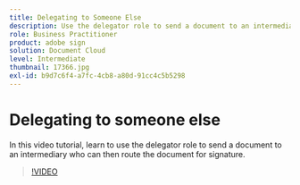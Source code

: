```yaml
---
title: Delegating to Someone Else
description: Use the delegator role to send a document to an intermediary who can then route the document for signature
role: Business Practitioner
product: adobe sign
solution: Document Cloud
level: Intermediate
thumbnail: 17366.jpg
exl-id: b9d7c6f4-a7fc-4cb8-a80d-91cc4c5b5298
---
```

# Delegating to someone else

In this video tutorial, learn to use the delegator role to send a document to an intermediary who can then route the document for signature.

>[!VIDEO](https://video.tv.adobe.com/v/17366?hidetitle=true)
